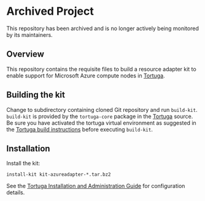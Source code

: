 # Archived Project

This repository has been archived and is no longer actively being monitored by its maintainers.

## Overview

This repository contains the requisite files to build a resource adapter kit
to enable support for Microsoft Azure compute nodes in [Tortuga][].

## Building the kit

Change to subdirectory containing cloned Git repository and run `build-kit`.
`build-kit` is provided by the `tortuga-core` package in the [Tortuga][] source.
Be sure you have activated the tortuga virtual environment as suggested in the [Tortuga build instructions](https://github.com/UnivaCorporation/tortuga#build-instructions) before executing `build-kit`.

## Installation

Install the kit:

```shell
install-kit kit-azureadapter-*.tar.bz2
```

See the [Tortuga Installation and Administration Guide](https://github.com/UnivaCorporation/tortuga/blob/master/doc/tortuga-7-admin-guide.md) for configuration
details.

[Tortuga]: https://github.com/UnivaCorporation/tortuga "Tortuga"

